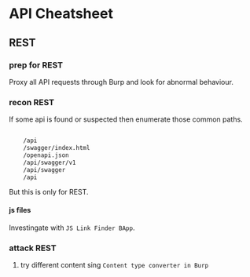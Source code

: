 # API Cheatsheet

## REST

### prep for REST

Proxy all API requests through Burp and look for abnormal behaviour.

### recon REST

If some api is found or suspected then enumerate those common paths.

```bash

    /api
    /swagger/index.html
    /openapi.json
    /api/swagger/v1
    /api/swagger
    /api
```

But this is only for REST.


#### js files

Investingate with `JS Link Finder BApp`.

### attack REST

1. try different content sing `Content type converter in Burp`